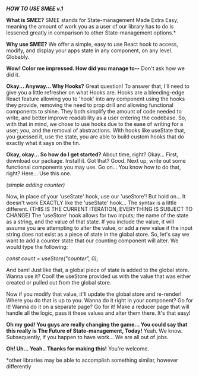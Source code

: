 **_HOW TO USE SMEE v.1_**

**What is SMEE?**
SMEE stands for State-management Made Extra Easy; meaning the amount of work you as a user of our library has to do is lessened greatly in comparison to other State-management options.\*

**Why use SMEE?**
We offer a simple, easy to use React hook to access, modify, and display your apps state in any component, on any level. Globably.

**Wow! Color me impressed. How did you manage to--**
Don't ask how we did it.

**Okay... Anyway... Why Hooks?**
Great question! To answer that, I'll need to give you a little refresher on what Hooks are. Hooks are a bleeding-edge React feature allowing you to 'hook' into any component using the hooks they provide, removing the need to prop drill and allowing functional components to shine. They both simplify the amount of code needed to write, and better improve readability as a user entering the codebase.
So, with that in mind, we chose to use hooks due to the ease of writing for a user; _you_, and the removal of abstractions. With hooks like useState that, you guessed it, use the state, you are able to build custom hooks that do exactly what it says on the tin.

**Okay, okay... So how do I get started?**
About time, right? Okay... First, download our package. Install it. Got that? Good. Next up, write out some functional components you may use. Go on... You know how to do that, right? Here... Use this one.

*_(simple adding counter)_*

Now, in place of your 'useState' hook, use our 'useStore'! But hold on... It doesn't work EXACTLY like the 'useState' hook... The syntax is a little different. (THIS IS THE CURRENT ITERATION, EVERYTHING IS SUBJECT TO CHANGE) The 'useStore' hook allows for two inputs; the name of the state as a string, and the value of that state. If you include the value, it will assume you are attempting to alter the value, or add a new value if the input string does not exist as a piece of state in the global store. So, let's say we want to add a counter state that our counting component will alter. We would type the following:

*_const count = useStore("counter", 0);_*

And bam! Just like that, a global piece of state is added to the global store. Wanna use it? Cool! the useStore provided us with the value that was either created or pulled out from the global store.

Now if you modify that value, it'll update the global store and re-render! Where you do that is up to you. Wanna do it right in your component? Go for it! Wanna do it on a separate page? Go for it! Make a reducer page that will handle all the logic, pass it these values and alter them there. It's that easy!

**Oh my god! You guys are really changing the game... You could say that this really is The Future of State-management, Today!**
Yeah. We know. Subsequently, if you happen to have work... We are all out of jobs.

**Oh! Uh... Yeah.. Thanks for making this!**
You're welcome.

\*other libraries may be able to accomplish something similar, however differently
